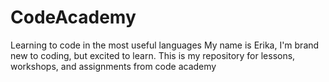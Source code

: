 # CodeAcademy
Learning to code in the most useful languages
My name is Erika, I'm brand new to coding, but excited to learn. 
This is my repository for lessons, workshops, and assignments from code academy 
